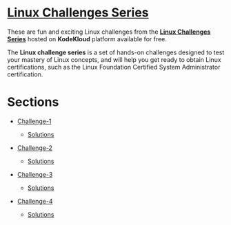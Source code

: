 # [Linux Challenges Series](https://kodekloud.com/courses/linux-challenges/)

These are fun and exciting Linux challenges from the __[Linux Challenges Series](https://kodekloud.com/courses/linux-challenges/)__ hosted on **KodeKloud** platform available for free. 

The **Linux challenge series** is a set of hands-on challenges designed to test your mastery of Linux concepts, and will help you get ready to obtain Linux certifications, such as the Linux Foundation Certified System Administrator certification.


# Sections

- [Challenge-1](https://kodekloud.com/topic/linux-challenge-1/)
   - [Solutions](https://github.com/kodekloudhub/linux-challenges/tree/master/linux-challenge-1)

- [Challenge-2](https://kodekloud.com/topic/linux-challenge-2/)
  - [Solutions](https://github.com/kodekloudhub/linux-challenges/tree/master/linux-challenge-2)

- [Challenge-3](https://kodekloud.com/topic/linux-challenge-3/)
  - [Solutions](https://github.com/kodekloudhub/linux-challenges/tree/master/linux-challenge-3)

- [Challenge-4](https://kodekloud.com/topic/linux-challenge-4/)
  - [Solutions](https://github.com/kodekloudhub/linux-challenges/tree/master/linux-challenge-4)


